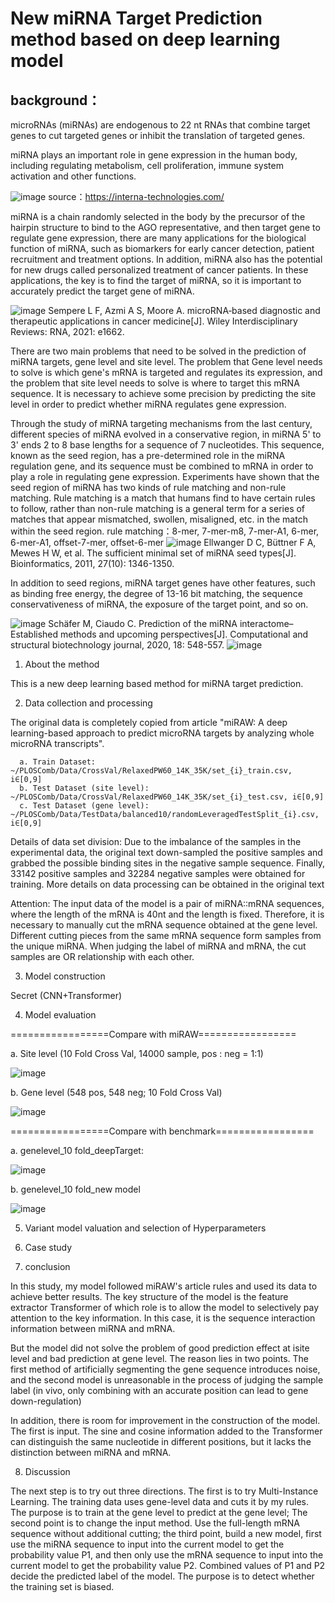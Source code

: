 # New miRNA Target Prediction method based on deep learning model 


## background：

microRNAs (miRNAs) are endogenous to 22 nt RNAs that combine target genes to cut targeted genes or inhibit the translation of targeted genes.

miRNA plays an important role in gene expression in the human body, including regulating metabolism, cell proliferation, immune system activation and other functions.

![image](https://user-images.githubusercontent.com/49811864/137681155-2a2cbeaf-c727-4580-bac9-9f7af24598bb.png)
source：https://interna-technologies.com/

miRNA is a chain randomly selected in the body by the precursor of the hairpin structure to bind to the AGO representative, and then target gene to regulate gene expression, there are many applications for the biological function of miRNA, such as biomarkers for early cancer detection, patient recruitment and treatment options. In addition, miRNA also has the potential for new drugs called personalized treatment of cancer patients. In these applications, the key is to find the target of miRNA, so it is important to accurately predict the target gene of miRNA.

![image](https://user-images.githubusercontent.com/49811864/137681005-27d00d81-dfee-45a2-aad1-308064e00a57.png)
Sempere L F, Azmi A S, Moore A. microRNA‐based diagnostic and therapeutic applications in cancer medicine[J]. Wiley Interdisciplinary Reviews: RNA, 2021: e1662.

There are two main problems that need to be solved in the prediction of miRNA targets, gene level and site level. The problem that Gene level needs to solve is which gene's mRNA is targeted and regulates its expression, and the problem that site level needs to solve is where to target this mRNA sequence. It is necessary to achieve some precision by predicting the site level in order to predict whether miRNA regulates gene expression.

Through the study of miRNA targeting mechanisms from the last century, different species of miRNA evolved in a conservative region, in miRNA 5' to 3' ends 2 to 8 base lengths for a sequence of 7 nucleotides. This sequence, known as the seed region, has a pre-determined role in the miRNA regulation gene, and its sequence must be combined to mRNA in order to play a role in regulating gene expression. Experiments have shown that the seed region of miRNA has two kinds of rule matching and non-rule matching. Rule matching is a match that humans find to have certain rules to follow, rather than non-rule matching is a general term for a series of matches that appear mismatched, swollen, misaligned, etc. in the match within the seed region.
rule matching：8-mer, 7-mer-m8, 7-mer-A1, 6-mer, 6-mer-A1, offset-7-mer, offset-6-mer
![image](https://user-images.githubusercontent.com/49811864/137681916-1d0c469e-750b-43e8-b088-5bfc403e2460.png)
Ellwanger D C, Büttner F A, Mewes H W, et al. The sufficient minimal set of miRNA seed types[J]. Bioinformatics, 2011, 27(10): 1346-1350.

In addition to seed regions, miRNA target genes have other features, such as binding free energy, the degree of 13-16 bit matching, the sequence conservativeness of miRNA, the exposure of the target point, and so on.

![image](https://user-images.githubusercontent.com/49811864/137681821-6f076980-9930-4dfb-b989-3be787c77a52.png)
Schäfer M, Ciaudo C. Prediction of the miRNA interactome–Established methods and upcoming perspectives[J]. Computational and structural biotechnology journal, 2020, 18: 548-557.
![image](https://user-images.githubusercontent.com/49811864/137681831-9b8c4164-7e11-432c-b2c9-d379da369cc1.png)


















1. About the method

This is a new deep learning based method for miRNA target prediction.

2. Data collection and processing

The original data is completely copied from article "miRAW: A deep learning-based approach to predict microRNA targets by analyzing whole microRNA transcripts".


      a. Train Dataset: ~/PLOSComb/Data/CrossVal/RelaxedPW60_14K_35K/set_{i}_train.csv, i∈[0,9]
      b. Test Dataset (site level): ~/PLOSComb/Data/CrossVal/RelaxedPW60_14K_35K/set_{i}_test.csv, i∈[0,9]
      c. Test Dataset (gene level): ~/PLOSComb/Data/TestData/balanced10/randomLeveragedTestSplit_{i}.csv, i∈[0,9]


Details of data set division: Due to the imbalance of the samples in the experimental data, the original text down-sampled the positive samples and grabbed the possible binding sites in the negative sample sequence. Finally, 33142 positive samples and 32284 negative samples were obtained for training.  More details on data processing can be obtained in the original text


Attention:
      The input data of the model is a pair of miRNA::mRNA sequences, where the length of the mRNA is 40nt and the length is fixed. 
Therefore, it is necessary to manually cut the mRNA sequence obtained at the gene level. Different cutting pieces from the same mRNA sequence form samples from the unique miRNA. When judging the label of miRNA and mRNA, the cut samples are OR relationship with each other.
 
 

3. Model construction


Secret (CNN+Transformer)



4. Model evaluation


=================Compare with miRAW=================


a. Site level (10 Fold Cross Val, 14000 sample, pos : neg = 1:1)	

![image](https://user-images.githubusercontent.com/49811864/130411016-9b76f7d6-4697-4267-976e-07584433e118.png)

b. Gene level (548 pos, 548 neg; 10 Fold Cross Val)		

![image](https://user-images.githubusercontent.com/49811864/130411180-cf923ee0-f29d-4e7b-80e9-a8db376a0fc3.png)



=================Compare with benchmark=================


a. genelevel_10 fold_deepTarget:

![image](https://user-images.githubusercontent.com/49811864/130411427-31dff93d-3290-403d-970f-ef5875501c40.png)

b. genelevel_10 fold_new model 

![image](https://user-images.githubusercontent.com/49811864/130411550-618c2552-d463-46b7-8780-14d8c753c5b2.png)


5. Variant model valuation and selection of Hyperparameters


6. Case study


7. conclusion

In this study, my model followed miRAW's article rules and used its data to achieve better results. The key structure of the model is the feature extractor Transformer of which role is to allow the model to selectively pay attention to the key information. In this case, it is the sequence interaction information between miRNA and mRNA. 

But the model did not solve the problem of good prediction effect at isite level and bad prediction at gene level. 
The reason lies in two points. The first method of artificially segmenting the gene sequence introduces noise, and the second model is unreasonable in the process of judging the sample label (in vivo, only combining with an accurate position can lead to gene down-regulation)

In addition, there is room for improvement in the construction of the model. The first is input. The sine and cosine information added to the Transformer can distinguish the same nucleotide in different positions, but it lacks the distinction between miRNA and mRNA.

8. Discussion
 
The next step is to try out three directions. The first is to try Multi-Instance Learning. The training data uses gene-level data and cuts it by my rules. The purpose is to train at the gene level to predict at the gene level; The second point is to change the input method. Use the full-length mRNA sequence without additional cutting; the third point, build a new model, first use the miRNA sequence to input into the current model to get the probability value P1, and then only use the mRNA sequence to input into the current model to get the probability value P2. Combined values of P1 and P2 decide the predicted label of the model. The purpose is to detect whether the training set is biased.
